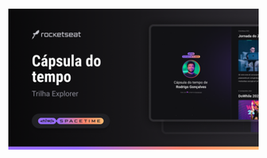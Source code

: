 <p align="center">
<img src=".github/preview.png" alt="Demonstração do projeto" widht="100%" />
</p>
